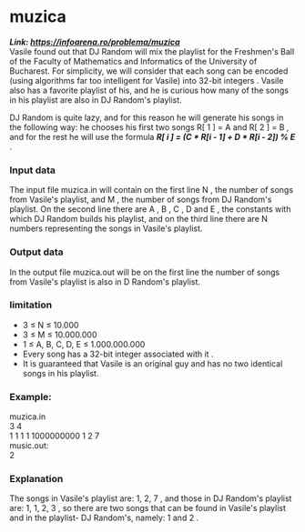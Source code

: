 # muzica

***Link: https://infoarena.ro/problema/muzica***   
Vasile found out that DJ Random will mix the playlist for the Freshmen's Ball of the Faculty of Mathematics and Informatics of the University of Bucharest. For simplicity, we will consider that each song can be encoded (using algorithms far too intelligent for Vasile) into 32-bit integers . Vasile also has a favorite playlist of his, and he is curious how many of the songs in his playlist are also in DJ Random's playlist.


DJ Random is quite lazy, and for this reason he will generate his songs in the following way: he chooses his first two songs R[ 1 ] = A and R[ 2 ] = B , and for the rest he will use the formula ***R[ i ] = (C * R[i - 1] + D * R[i - 2]) % E*** .

### Input data
The input file muzica.in will contain on the first line N , the number of songs from Vasile's playlist, and M , the number of songs from DJ Random's playlist. On the second line there are A , B , C , D and E , the constants with which DJ Random builds his playlist, and on the third line there are N numbers representing the songs in Vasile's playlist.

### Output data
In the output file muzica.out will be on the first line the number of songs from Vasile's playlist is also in D Random's playlist.

### limitation
- 3 ≤ N ≤ 10.000
- 3 ≤ M ≤ 10.000.000
- 1 ≤ A, B, C, D, E ≤ 1.000.000.000
- Every song has a 32-bit integer associated with it .
- It is guaranteed that Vasile is an original guy and has no two identical songs in his playlist.

### Example: 
muzica.in	   
3 4   
1 1 1 1 1000000000
1 2 7  
music.out:  
2

### Explanation
The songs in Vasile's playlist are: 1, 2, 7 , and those in DJ Random's playlist are: 1, 1, 2, 3 , so there are two songs that can be found in Vasile's playlist and in the playlist- DJ Random's, namely: 1 and 2 .